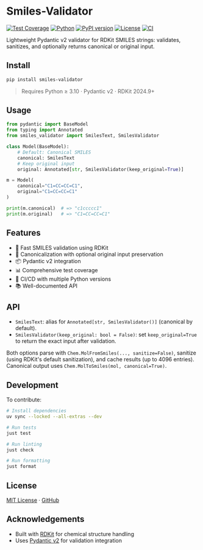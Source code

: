 # Smiles-Validator

[![Test Coverage](https://img.shields.io/badge/coverage-95%25-brightgreen.svg)](https://github.com/scriptogre/smiles-validator)
[![Python](https://img.shields.io/badge/python-3.10%2B-blue.svg)](https://www.python.org/)
[![PyPI version](https://img.shields.io/pypi/v/smiles-validator.svg)](https://pypi.org/project/smiles-validator/)
[![License](https://img.shields.io/badge/license-MIT-blue.svg)](https://opensource.org/licenses/MIT)
[![CI](https://github.com/scriptogre/smiles-validator/actions/workflows/ci.yml/badge.svg)](https://github.com/scriptogre/smiles-validator/actions)

Lightweight Pydantic v2 validator for RDKit SMILES strings: validates, sanitizes, and optionally returns canonical or original input.

## Install

```bash
pip install smiles-validator
```

> Requires Python ≥ 3.10 · Pydantic v2 · RDKit 2024.9+

## Usage

```python
from pydantic import BaseModel
from typing import Annotated
from smiles_validator import SmilesText, SmilesValidator

class Model(BaseModel):
    # Default: Canonical SMILES
    canonical: SmilesText
    # Keep original input
    original: Annotated[str, SmilesValidator(keep_original=True)]

m = Model(
    canonical="C1=CC=CC=C1",
    original="C1=CC=CC=C1"
)

print(m.canonical)  # => "c1ccccc1"
print(m.original)   # => "C1=CC=CC=C1"
```

## Features

- 🚀 Fast SMILES validation using RDKit
- 🔄 Canonicalization with optional original input preservation
- 📦 Pydantic v2 integration
- 📊 Comprehensive test coverage
- 🧪 CI/CD with multiple Python versions
- 📚 Well-documented API

## API

- `SmilesText`: alias for `Annotated[str, SmilesValidator()]` (canonical by default).
- `SmilesValidator(keep_original: bool = False)`: set `keep_original=True` to return the exact input after validation.

Both options parse with `Chem.MolFromSmiles(..., sanitize=False)`, sanitize (using RDKit's default sanitization), and cache results (up to 4096 entries). Canonical output uses `Chem.MolToSmiles(mol, canonical=True)`.

## Development

To contribute:

```bash
# Install dependencies
uv sync --locked --all-extras --dev

# Run tests
just test

# Run linting
just check

# Run formatting
just format
```

## License

[MIT License](LICENSE) · [GitHub](https://github.com/scriptogre/smiles-validator)

## Acknowledgements

- Built with [RDKit](https://github.com/rdkit/rdkit) for chemical structure handling
- Uses [Pydantic v2](https://github.com/pydantic/pydantic) for validation integration
